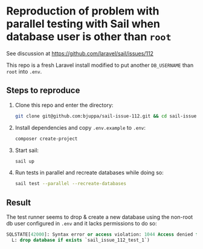 # Reproduction of problem with parallel testing with Sail when database user is other than `root`

See discussion at https://github.com/laravel/sail/issues/112

This repo is a fresh Laravel install modified to put another `DB_USERNAME` than `root` into `.env`.

## Steps to reproduce

1. Clone this repo and enter the directory:

    ```sh
    git clone git@github.com:bjuppa/sail-issue-112.git && cd sail-issue-112
    ```

2. Install dependencies and copy `.env.example` to `.env`:

    ```sh
    composer create-project
    ```

3. Start sail:

    ```sh
    sail up
    ```

4. Run tests in parallel and recreate databases while doing so:

    ```sh
    sail test --parallel --recreate-databases
    ```

## Result

The test runner seems to drop & create a new database using the non-root db user configured in `.env` and it lacks permissions to do so:

```sql
SQLSTATE[42000]: Syntax error or access violation: 1044 Access denied for user 'sail_issue_112'@'%' to database 'sail_issue_112_test_1' (SQ
  L: drop database if exists `sail_issue_112_test_1`)
```
